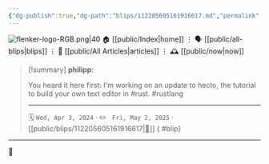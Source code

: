 ```yaml
---
{"dg-publish":true,"dg-path":"blips/112205605161916617.md","permalink":"/blips/112205605161916617/","title":"philipp on mastodon @ 2024-04-03"}
---
```



<div class="transclusion internal-embed is-loaded"><div class="markdown-embed">




![flenker-logo-RGB.png|40](/img/user/attachments/flenker-logo-RGB.png)
🏠 [[public/Index\|home]]  ⋮ 🗣️ [[public/all-blips\|blips]] ⋮  📝 [[public/All Articles\|articles]]  ⋮ 🕰️ [[public/now\|now]]


</div></div>


> [!summary] **philipp**:
>
> You heard it here first: I'm working on an update to hecto, the tutorial to build your own text editor in #rust. #rustlang
> - - -
>
> 🗓️ <code>Wed, Apr 3, 2024</code>  · ✏️ <code> Fri, May 2, 2025</code>  · [[public/blips/112205605161916617\|🔗]]
{ #blip}


- - -

 👾
